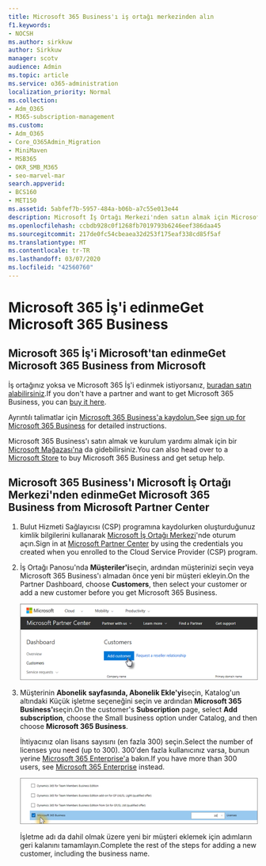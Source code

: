 ```yaml
---
title: Microsoft 365 Business'ı iş ortağı merkezinden alın
f1.keywords:
- NOCSH
ms.author: sirkkuw
author: Sirkkuw
manager: scotv
audience: Admin
ms.topic: article
ms.service: o365-administration
localization_priority: Normal
ms.collection:
- Adm_O365
- M365-subscription-management
ms.custom:
- Adm_O365
- Core_O365Admin_Migration
- MiniMaven
- MSB365
- OKR_SMB_M365
- seo-marvel-mar
search.appverid:
- BCS160
- MET150
ms.assetid: 5abfef7b-5957-484a-b06b-a7c55e013e44
description: Microsoft İş Ortağı Merkezi'nden satın almak için Microsoft 365 Business ve adım adım yönergeleri satın alma seçeneklerinizi keşfedin.
ms.openlocfilehash: ccbdb928c0f1268fb7019793b6246eef386daa45
ms.sourcegitcommit: 217de0fc54cbeaea32d253f175eaf338cd85f5af
ms.translationtype: MT
ms.contentlocale: tr-TR
ms.lasthandoff: 03/07/2020
ms.locfileid: "42560760"
---
```

# <a name="get-microsoft-365-business"></a><span data-ttu-id="bacf2-103">Microsoft 365 İş'i edinme</span><span class="sxs-lookup"><span data-stu-id="bacf2-103">Get Microsoft 365 Business</span></span>

## <a name="get-microsoft-365-business-from-microsoft"></a><span data-ttu-id="bacf2-104">Microsoft 365 İş'i Microsoft'tan edinme</span><span class="sxs-lookup"><span data-stu-id="bacf2-104">Get Microsoft 365 Business from Microsoft</span></span>

<span data-ttu-id="bacf2-105">İş ortağınız yoksa ve Microsoft 365 İş'i edinmek istiyorsanız, [buradan satın alabilirsiniz](https://www.microsoft.com/en-US/microsoft-365/business).</span><span class="sxs-lookup"><span data-stu-id="bacf2-105">If you don't have a partner and want to get Microsoft 365 Business, you can [buy it here](https://www.microsoft.com/en-US/microsoft-365/business).</span></span>

<span data-ttu-id="bacf2-106">Ayrıntılı talimatlar için [Microsoft 365 Business'a kaydolun.](sign-up.md)</span><span class="sxs-lookup"><span data-stu-id="bacf2-106">See [sign up for Microsoft 365 Business](sign-up.md) for detailed instructions.</span></span>

<span data-ttu-id="bacf2-107">Microsoft 365 Business'ı satın almak ve kurulum yardımı almak için bir [Microsoft Mağazası'na](https://www.microsoft.com/en-us/store/locations/find-a-store?icid=en_US_Store_UH_FAS) da gidebilirsiniz.</span><span class="sxs-lookup"><span data-stu-id="bacf2-107">You can also head over to a [Microsoft Store](https://www.microsoft.com/en-us/store/locations/find-a-store?icid=en_US_Store_UH_FAS) to buy Microsoft 365 Business and get setup help.</span></span>
  
## <a name="get-microsoft-365-business-from-microsoft-partner-center"></a><span data-ttu-id="bacf2-108">Microsoft 365 Business'ı Microsoft İş Ortağı Merkezi'nden edinme</span><span class="sxs-lookup"><span data-stu-id="bacf2-108">Get Microsoft 365 Business from Microsoft Partner Center</span></span>

1. <span data-ttu-id="bacf2-109">Bulut Hizmeti Sağlayıcısı (CSP) programına kaydolurken oluşturduğunuz kimlik bilgilerini kullanarak [Microsoft İş Ortağı Merkezi](https://go.microsoft.com/fwlink/p/?linkid=849910)'nde oturum açın.</span><span class="sxs-lookup"><span data-stu-id="bacf2-109">Sign in at [Microsoft Partner Center](https://go.microsoft.com/fwlink/p/?linkid=849910) by using the credentials you created when you enrolled to the Cloud Service Provider (CSP) program.</span></span> 
    
2. <span data-ttu-id="bacf2-110">İş Ortağı Panosu'nda **Müşteriler'i**seçin, ardından müşterinizi seçin veya Microsoft 365 Business'ı almadan önce yeni bir müşteri ekleyin.</span><span class="sxs-lookup"><span data-stu-id="bacf2-110">On the Partner Dashboard, choose **Customers**, then select your customer or add a new customer before you get Microsoft 365 Business.</span></span>
    
    ![Microsoft İş Ortağı merkezinde bir müşteri ekleyin.](../media/ec807d07-bbd2-411f-8fe1-c644cf9a3882.png)
  
3. <span data-ttu-id="bacf2-112">Müşterinin **Abonelik** **sayfasında, Abonelik Ekle'yi**seçin, Katalog'un altındaki Küçük işletme seçeneğini seçin ve ardından **Microsoft 365 Business'ı**seçin.</span><span class="sxs-lookup"><span data-stu-id="bacf2-112">On the customer's **Subscription** page, select **Add subscription**, choose the Small business option under Catalog, and then choose **Microsoft 365 Business**.</span></span>
    
    <span data-ttu-id="bacf2-113">İhtiyacınız olan lisans sayısını (en fazla 300) seçin.</span><span class="sxs-lookup"><span data-stu-id="bacf2-113">Select the number of licenses you need (up to 300).</span></span> <span data-ttu-id="bacf2-114">300'den fazla kullanıcınız varsa, bunun yerine [Microsoft 365 Enterprise'a](https://go.microsoft.com/fwlink/p/?linkid=862316) bakın.</span><span class="sxs-lookup"><span data-stu-id="bacf2-114">If you have more than 300 users, see [Microsoft 365 Enterprise](https://go.microsoft.com/fwlink/p/?linkid=862316) instead.</span></span> 
    
    ![Yeni abonelik sayfasında küçük işletmeleri seçin.](../media/52d99e89-2175-4974-84bb-dd626048541b.png)
  
    <span data-ttu-id="bacf2-116">İşletme adı da dahil olmak üzere yeni bir müşteri eklemek için adımların geri kalanını tamamlayın.</span><span class="sxs-lookup"><span data-stu-id="bacf2-116">Complete the rest of the steps for adding a new customer, including the business name.</span></span>
    


